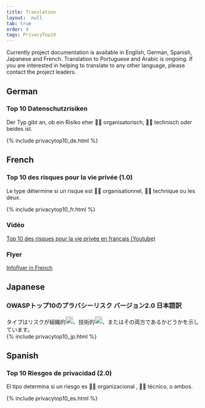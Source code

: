 ```yaml
---
title: Translation
layout:  null
tab: true
order: 4
tags: PrivacyTop10
---
```

Currently project documentation is available in English, German, Spanish, Japanese and French. Translation to Portuguese and Arabic is ongoing.
If you are interested in helping to translate to any other language, please contact the project leaders.
## German
### Top 10 Datenschutzrisiken
Der Typ gibt an, ob ein Risiko eher :man_office_worker: organisatorisch, :woman_technologist: technisch oder beides ist.

{% include privacytop10_de.html %}
<!--
### Flyer
[Infoflyer in German](/assets/images/Top_10_Privacy_Risks_German.png)
-->

## French
### Top 10 des risques pour la vie privée (1.0)
Le type détermine si un risque est :man_office_worker: organisationnel, :woman_technologist: technique ou les deux.

{% include privacytop10_fr.html %}

### Vidéo
[Top 10 des risques pour la vie privée en français (Youtube)](https://youtu.be/babi0T0xQ2Y)

### Flyer
[Infoflyer in French](Top_10_Privacy_Risks_French.jpg)

## Japanese
### OWASPトップ10のプラバシーリスク バージョン2.0 日本語訳
タイプはリスクが組織的<img loading="lazy" height="20" width="20" alt="：man_office_worker：" src="https://github.githubassets.com/images/icons/emoji/unicode/1f468-1f4bc.png">、技術的<img loading="lazy" height="20" width="20" alt="：woman_technologist：" src="https://github.githubassets.com/images/icons/emoji/unicode/1f469-1f4bb.png">、またはその両方であるかどうかを示しています。<br>
{% include privacytop10_jp.html %}

## Spanish
### Top 10 Riesgos de privacidad (2.0)
El tipo determina si un riesgo es :man_office_worker: organizacional , :woman_technologist: técnico, o ambos. 

{% include privacytop10_es.html %}

